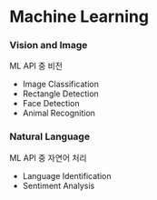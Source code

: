 # Machine Learning

### Vision and Image

ML API 중 비전

- Image Classification
- Rectangle Detection
- Face Detection
- Animal Recognition

### Natural Language

ML API 중 자연어 처리

- Language Identification
- Sentiment Analysis
